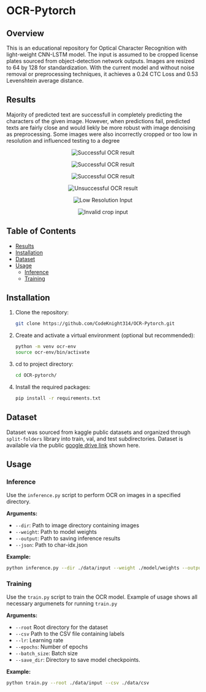 # OCR-Pytorch

## Overview 
This is an educational repository for Optical Character Recognition with light-weight CNN-LSTM model. The input is assumed to be cropped license plates sourced from object-detection network outputs. Images are resized to 64 by 128 for standardization. With the current model and without noise removal or preprocessing techniques, it achieves a 0.24 CTC Loss and 0.53 Levenshtein average distance. 

## Results
Majority of predicted text are successfull in completely predicting the characters of the given image. However, when predictions fail, predicted texts are fairly close and would liekly be more robust with image denoising as preprocessing. Some images were also incorrectly cropped or too low in resolution and influenced testing to a degree

<p align="center">
  <img src="img/351.jpg.png" alt="Successful OCR result">
</p>

<p align="center">
  <img src="img/418.jpg.png" alt="Successful OCR result">
</p>

<p align="center">
  <img src="img/541.jpg.png" alt="Successful OCR result">
</p>

<p align="center">
  <img src="img/85.jpg.png" alt="Unsuccessful OCR result">
</p>

<p align="center">
  <img src="img/579.jpg.png" alt="Low Resolution Input">
</p>

<p align="center">
  <img src="img/579.jpg.png" alt="Invalid crop input">
</p>

## Table of Contents
- [Results](#results)
- [Installation](#installation)
- [Dataset](#dataset)
- [Usage](#usage)
  - [Inference](#inference)
  - [Training](#training)

## Installation

1. Clone the repository:
    ```bash
    git clone https://github.com/CodeKnight314/OCR-Pytorch.git
    ```

2. Create and activate a virtual environment (optional but recommended):
    ```bash
    python -m venv ocr-env
    source ocr-env/bin/activate
    ```

3. cd to project directory: 
    ```bash 
    cd OCR-pytorch/
    ```

4. Install the required packages:
    ```bash
    pip install -r requirements.txt
    ```
## Dataset
Dataset was sourced from kaggle public datasets and organized through `split-folders` library into train, val, and test subdirectories. Dataset is available via the public [google drive link](https://drive.google.com/file/d/1svARnKkNUNA-KUYf6AqdnxOqW4B8JPRK/view?usp=sharing) shown here. 

## Usage

### Inference

Use the `inference.py` script to perform OCR on images in a specified directory.

**Arguments:**
- `--dir`: Path to image directory containing images
- `--weight`: Path to model weights
- `--output`: Path to saving inference results
- `--json`: Path to char-idx.json

**Example:**
```bash
python inference.py --dir ./data/input --weight ./model/weights --output_dir ./data/output --json ./dict/json
```

### Training
Use the `train.py` script to train the OCR model. Example of usage shows all necessary argumenets for running `train.py`

**Arguments:**
- `--root` Root directory for the dataset
- `--csv` Path to the CSV file containing labels
- `--lr`: Learning rate
- `--epochs`: Number of epochs
- `--batch_size`: Batch size
- `--save_dir`: Directory to save model checkpoints.

**Example:**
```bash
python train.py --root ./data/input --csv ./data/csv
```

